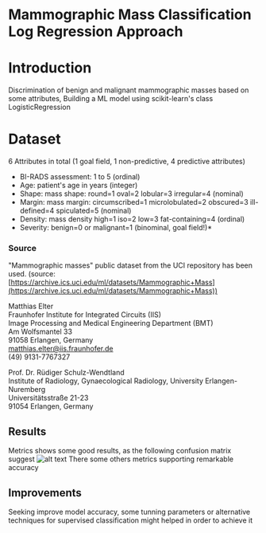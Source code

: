# **Mammographic Mass Classification Log Regression Approach**
# Introduction

Discrimination of benign and malignant mammographic masses based on some attributes, Building a ML model  using scikit-learn's class  LogisticRegression

# Dataset

6 Attributes in total (1 goal field, 1 non-predictive, 4 predictive attributes)  
  
- BI-RADS assessment: 1 to 5 (ordinal)
- Age: patient's age in years (integer)  
- Shape: mass shape: round=1 oval=2 lobular=3 irregular=4 (nominal)  
- Margin: mass margin: circumscribed=1 microlobulated=2 obscured=3 ill-defined=4 spiculated=5 (nominal)  
- Density: mass density high=1 iso=2 low=3 fat-containing=4 (ordinal)  
- Severity: benign=0 or malignant=1 (binominal, goal field!)*

### Source
"Mammographic masses" public dataset from the UCI repository has been used. (source: [https://archive.ics.uci.edu/ml/datasets/Mammographic+Mass](https://archive.ics.uci.edu/ml/datasets/Mammographic+Mass))

Matthias Elter  
Fraunhofer Institute for Integrated Circuits (IIS)  
Image Processing and Medical Engineering Department (BMT)  
Am Wolfsmantel 33  
91058 Erlangen, Germany  
matthias.elter@iis.fraunhofer.de  
(49) 9131-7767327  
  
Prof. Dr. Rüdiger Schulz-Wendtland  
Institute of Radiology, Gynaecological Radiology, University Erlangen-Nuremberg  
Universitätsstraße 21-23  
91054 Erlangen, Germany




## Results

Metrics shows some good results, as the following confusion matrix suggest
![alt text](https://imgur.com/5xucvaE)
There some others metrics supporting remarkable accuracy

##   Improvements

Seeking improve model accuracy, some tunning parameters or alternative techniques for supervised classification might helped in order to achieve it
